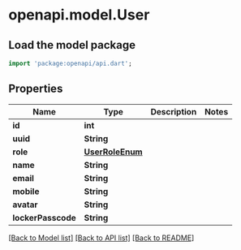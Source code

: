 # openapi.model.User

## Load the model package
```dart
import 'package:openapi/api.dart';
```

## Properties
Name | Type | Description | Notes
------------ | ------------- | ------------- | -------------
**id** | **int** |  | 
**uuid** | **String** |  | 
**role** | [**UserRoleEnum**](UserRoleEnum.md) |  | 
**name** | **String** |  | 
**email** | **String** |  | 
**mobile** | **String** |  | 
**avatar** | **String** |  | 
**lockerPasscode** | **String** |  | 

[[Back to Model list]](../README.md#documentation-for-models) [[Back to API list]](../README.md#documentation-for-api-endpoints) [[Back to README]](../README.md)


